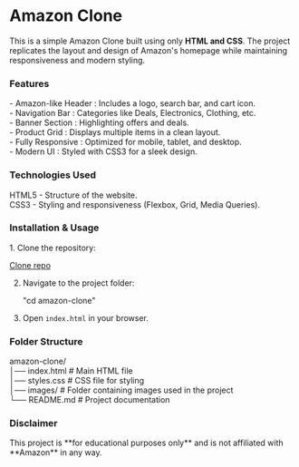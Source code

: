 <h1>Amazon Clone</h1>

This is a simple Amazon Clone built using only **HTML and CSS**. The project replicates the layout and design of Amazon's homepage while maintaining responsiveness and modern styling.

<h3>Features</h3>
- Amazon-like Header : Includes a logo, search bar, and cart icon. </br>
- Navigation Bar : Categories like Deals, Electronics, Clothing, etc. </br>
- Banner Section : Highlighting offers and deals. </br>
- Product Grid : Displays multiple items in a clean layout. </br>
- Fully Responsive : Optimized for mobile, tablet, and desktop. </br>
- Modern UI : Styled with CSS3 for a sleek design. </br>

 <h3>Technologies Used</h3>
HTML5 - Structure of the website.</br>
CSS3 - Styling and responsiveness (Flexbox, Grid, Media Queries).

<h3>Installation & Usage</h3>
   1. Clone the repository:
   
   <a href = "git clone https://github.com/AanamShaikh08/amazon-clone.git" target="_blank">Clone repo</a>
   
2. Navigate to the project folder:
   
   "cd amazon-clone"
3. Open `index.html` in your browser.

<h3>Folder Structure</h3>

amazon-clone/ </br>
│── index.html    # Main HTML file </br>
│── styles.css    # CSS file for styling </br>
│── images/       # Folder containing images used in the project </br>
└── README.md     # Project documentation </br>


<h3>Disclaimer</h3>
This project is **for educational purposes only** and is not affiliated with **Amazon** in any way.


